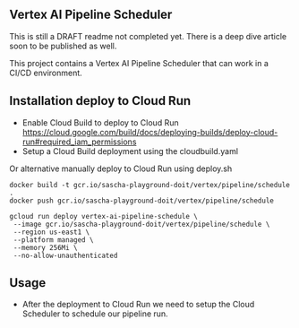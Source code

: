 ##  Vertex AI Pipeline Scheduler
This is still a DRAFT readme not completed yet. There is a deep dive article soon to be published as well. 

This project contains a Vertex AI Pipeline Scheduler that can work in a CI/CD environment. 


## Installation deploy to Cloud Run
* Enable Cloud Build to deploy to Cloud Run https://cloud.google.com/build/docs/deploying-builds/deploy-cloud-run#required_iam_permissions
* Setup a Cloud Build deployment using the cloudbuild.yaml

Or alternative manually deploy to Cloud Run using deploy.sh

```
docker build -t gcr.io/sascha-playground-doit/vertex/pipeline/schedule .
docker push gcr.io/sascha-playground-doit/vertex/pipeline/schedule

gcloud run deploy vertex-ai-pipeline-schedule \
 --image gcr.io/sascha-playground-doit/vertex/pipeline/schedule \
 --region us-east1 \
 --platform managed \
 --memory 256Mi \
 --no-allow-unauthenticated
```



## Usage
* After the deployment to Cloud Run we need to setup the Cloud Scheduler to schedule our pipeline run. 